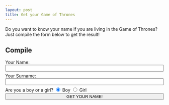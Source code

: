 ```yaml
---
layout: post
title: Get your Game of Thrones
---
```

<style type="text/css">
    .form0 
    {
        //width: 500px;
        clear: both;
    }
    .form0 input 
    {
        width: 100%;
        clear: both;
        margin-bottom: 5px;
    }
    .form0 input.radio
    {
        width: auto;
        clear: auto;
        
    }

    progress
    {
    	width: 100%;
    }

</style>
<script>
{
var firstName_male = ["Aalya","Abagal","Abrey","Arby","Addysen","Edeline","Adrya","Adryana","Adrielle","Ayleen","Aymee","Alisha","Ariyana","Alarina","Alara","Alenis","Alerah","Anera","Alessa","Alexes","Alira","Arice","Anicia","Aline","Alise","Ellisha","Elison","Alissa","Alia","Aliza","Arlis","Almia","Alora","Alysia","Alis","Alaysha","Alson","Alssa","Amarda","Amyra","Ambre","Amelira","Arina","Eyme","Aimya","Arah","Anabes","Anari","Anaris","Anysa","Anrea","Arika","Aniza","Aniga","Annarel","Annalys","Annyte","Annila","Ensley","Anya","Arecel","Arrely","Aryana","Aranna","Arenna","Arrei","Arlenna","Ashlei","Ashlanna","Ashlyh","Astris","Aobrey","Aurola","Avya","Avelley","Ayara","Ayenna","Eyla","Baylee","Barbenna","Beylee","Bellin","Bernyce","Bethally","Bancey","Brandis","Brealla","Breannei","Breyna","Breniell","Breonna","Brigot","Brianel","Brinna","Brannelle","Bredgit","Bienne","Brienna","Brise","Bryeana","Bryna","Brynna","Briyenn","Catryn","Catlyn","Cemrin","Camyla","Camylle","Carynne","Caryss","Carlys","Carmin","Carlys","Catlina","Cathelyne","Cayra","Celia","Cercilia","Celesse","Ceria","Cerlina","Charlyse","Chyanne","Chyenne","Chlowee","Chrysha","Christys","Cliara","Cliera","Claere","Clara","Clare","Clarysse","Cladin","Cira","Dainis","Dania","Darna","Dannya","Darlyne","Dasina","Dayana","Deranna","Delylah","Dyana","Dyanne","Dyanna","Donnis","Dorthy","Elen","Enith","Elayna","Elayne","Eleana","Eleanah","Ellena","Elyana","Elyse","Elize","Ellya","Elrie","Elna","Emely","Emilee","Emilya","Emmelyne","Esthis","Eyva","Evelyne","Fiyona","Fryda","Gabielle","Gabrelle","Giya","Gianas","Giannis","Gillis","Giyana","Glorina","Grayce","Graycie","Gwendys","Heyley","Heiley","Haleigh","Hayana","Heighden","Haylise","Helenys","Helna","Ilyana","Ireyne","Airis","Aiana","Aianna","Jacline","Jaida","Jaide","Jaidyn","Jaelyn","Jaeda","Jaedyn","Jaena","Jaeneth","Jaslin","Jasline","Jeyna","Jeyla","Jesmyn","Jaenis","Jenifire","Jaennis","Jilliyan","Jocey","Joenne","Josey","Jorlyn","Jadith","Julina","Julienna","Juline","Jelissa","Kaysie","Kaenna","Kaelys","Kaina","Khailee","Kaylee","Kailyn","Kaithlyn","Khailey","Kiara","Kiren","Kari","Katherin","Kathlyn","Kathryn","Katlyn","Katryna","Keila","Keira","Kailsey","Kendris","Kianne","Keynna","Kenyse","Khelsie","Kaela","Kiyana","Kiyara","Klissa","Krestenne","Kristyne","Kyra","Kina","Kylis","Kyra","Laycie","Laina","Lannia","Laerra","Laryss","Laurane","Lauris","Lauryn","Lyla","Lehna","Laenah","Leyanna","Lenila","Lelani","Laena","Lexia","Lexise","Lina","Liyana","Liya","Lylian","Liliyana","Lilliyan","Linly","Laina","Lenda","Lendsey","Laisa","Laoren","Lorenah","Lusia","Luciya","Lyndia","Maycey","Maecy","Maedalyn","Maralynn","Maddeson","Madeleine","Madilyn","Madysen","Maygen","Maianae","Melleah","Maliya","Maellery","Mansy","Marya","Mariya","Marinah","Mariyam","Maryana","Mariyanna","Marybel","Mariela","Marielyn","Malina","Marilla","Marleigh","Marleina","Marleya","Mertha","Mariyam","Meya","Mayra","Mearow","Melarie","Melahnie","Mellinna","Melinsa","Meralith","Myna","Milah","Minella","Miana","Miranna","Mereya","Melian","Meya","Monira","Mysa","Nalia","Natari","Nathaleya","Nira","Neina","Nera","Nyla","Nysah","Nyra","Olira","Palina","Rana","Riyana","Ranel","Raina","Reyanna","Relina","Reila","Reina","Renei","Rila","Rina","Rosyn","Railey","Saede","Salna","Samaya","Sanda","Sarsah","Sarisa","Sesa","Sava","Sanah","Selsa","Selira","Sanira","Shennen","Sheran","Shana","Shela","Sharley","Sofina","Soniya","Sanya","Sophey","Staicey","Stelsa","Sosan","Suesane","Sylvina","Taliya","Taniya","Talana","Taria","Tanea","Tarla","Taryne","Teya","Tayla","Teressa","Tesha","Thalina","Tila","Tiyana","Tiffally","Teena","Tacy","Trysta","Valeris","Vanesha","Valian","Vevienne"];
var firstName_female = ["Adarien","Aden","Adian","Adrew","Aeron","Aidin","Alavin","Alberet","Aldo","Alecor","Alfered","Alix","Alon","Alrah","Alran","Alren","Alvar","Ammett","Andaren","Anderon","Ando","Andren","Anron","Anthor","Antorn","Aran","Aren","Arin","Arnol","Arrel","Arren","Arton","Artor","Arvin","Arving","Ascar","Ashter","Ashtin","Asten","Athen","Auster","Bailin","Bander","Banneth","Barden","Barret","Barrian","Barrish","Barrock","Barroth","Benam","Bennar","Billon","Blane","Bodrin","Brack","Bracks","Braddish","Braddock","Bradyn","Braeden","Braedon","Brandeth","Brannyn","Brant","Branton","Brarton","Brayan","Brenn","Brennard","Briden","Brod","Broden","Brodin","Bron","Bronden","Brunn","Bruze","Bryce","Brydan","Bryen","Bryer","Brynnan","Byran","Byrant","Byrron","Cadder","Callith","Callor","Calrin","Camern","Camren","Carden","Carn","Carrel","Carron","Carsen","Carth","Cason","Cayde","Cayle","Cedrick","Cerran","Chandren","Channer","Charad","Charlin","Charres","Chass","Chrass","Chrestan","Christor","Clarreth","Clarrik","Clarton","Clatton","Clayse","Codin","Colbat","Colliff","Colren","Colrin","Colton","Conin","Connas","Connin","Corban","Corbus","Cordin","Coren","Corlin","Corrad","Corren","Crann","Crodell","Croll","Cryus","Culler","Curtass","Dallar","Dallen","Dallin","Dalran","Daltis","Daman","Dander","Danire","Dannis","Dannys","Dantis","Darick","Daris","Dariss","Darne","Darnis","Darran","Darren","Darreth","Darrik","Darrin","Darrok","Darron","Darvin","Darvon","Davios","Davis","Davith","Dawsin","Dayron","Decran","Dennas","Denzin","Deonte","Deran","Dercin","Derren","Derrock","Derron","Desmor","Deston","Devran","Devron","Dextran","Dilron","Dirron","Donnal","Donovar","Dontar","Dontin","Dorin","Dorran","Dorrick","Dougas","Dovan","Drack","Drak","Dramen","Dramon","Dran","Drannyl","Dravor","Drevyn","Dromen","Dromin","Duncas","Duran","Dustran","Dwan","Dwigher","Dylar","Dyron","Edam","Eddard","Edder","Eddin","Edgarth","Efran","Elden","Eliar","Ellion","Elmar","Elras","Elrin","Emannar","Emersen","Emilar","Entan","Erac","Erner","Erock","Ethon","Everan","Evin","Eyan","Fabiar","Felir","Fellar","Fernar","Gabrin","Gannon","Garrat","Garrel","Garvy","Gerrad","Gerrar","Gidden","Gilbar","Gordar","Graffin","Grag","Grahar","Graige","Grandin","Grandon","Grasson","Gravven","Gregor","Grenn","Grennan","Greysor","Gurnar","Gurner","Harald","Harden","Harlik","Harrin","Harrion","Hectar","Herrath","Horden","Howar","Hugar","Hurdon","Inan","Ivarn","Jackar","Jacke","Jacor","Jaddon","Jaesse","Jakor","Jallen","Jami","Janas","Jarack","Jarad","Jarak","Jaran","Jardan","Jarden","Jaremy","Jares","Jarger","Jaron","Jarrad","Jarson","Jarvas","Jasim","Javer","Javor","Jaxar","Jayse","Jaze","Jeffary","Jeran","Jessar","Jevan","Jimmer","Jorah","Joran","Jorgan","Jorge","Jorran","Jorrel","Jorvan","Josian","Jovarn","Julan","Jullen","Jullon","Juran","Justan","Kaegan","Karden","Karne","Karrem","Karron","Karsan","Kartis","Kase","Kavvin","Kayl","Kean","Keat","Kegan","Kennat","Keren","Kerith","Kevan","Kevven","Khort","Kierat","Kiran","Kivan","Kober","Kollion","Korb","Korban","Koryn","Kyllan","Lanard","Lancion","Landar","Landor","Lanner","Laroy","Larris","Lartel","Lawren","Lawsen","Layn","Lerris","Levir","Liram","Lorgan","Lucan","Lucas","Luras","Lurs","Malrik","Manrel","Marak","Marcyl","Marcyn","Margan","Markas","Marthew","Marvion","Mateo","Mavrock","Maxar","Maxir","Melvan","Mikal","Miltar","Mitchar","Morsan","Morsh","Mortin","Mykal","Myke","Myle","Narmen","Nathar","Nelsor","Neral","Nestar","Niclas","Nithan","Olivar","Orland","Orwen","Patrack","Paxtan","Payten","Portar","Pranar","Prestan","Preytan","Ragnar","Raman","Randar","Rass","Reben","Rechar","Rendal","Rewan","Rickar","Riler","Robart","Roberd","Rodner","Rody","Rohar","Rolan","Romarn","Ronard","Ronas","Ruban","Rud","Ruger","Russal","Rydan","Ryden","Rylen","Rylon","Sabas","Saloman","Samn","Samurel","Sarrac","Seamas","Seban","Seldan","Semar","Serion","Shale","Sharun","Sibas","Simon","Sowyer","Stanler","Stefon","Stephas","Sterlan","Stuar","Styve","Sulvan","Tadd","Tarik","Tarner","Tavion","Terren","Theodal","Thomos","Timos","Tirius","Tobas","Tobin","Toman","Tranis","Travan","Trentan","Trevas","Trevyr","Trovion","Trytas","Tylan","Tylar","Tyral","Tyron","Varn","Vernan","Warne","Warrek","Waylar","Weslar","Wyllam","Xanner","Zakar","Zandren","Zane","Zarin","Zyre"];
var lastName_male = ["Algood","Allyrion","Ambrose","Appleton","Arryn","Ashford","Ashwood","Baelish","Ball","Banefort","Bar Emmon","Baratheon","Beesbury","Belmore","Bettley","Bigglestone","Blackbar","Blackfyre","Blackmont","Blackmyre","Blacktyde","Blackwood","Blanetree","Blount","Boggs","Bole","Bolling","Bolton","Borrell","Botley","Bracken","Branch","Brax","Bridges","Broom","Brune","Buckler","Buckwell","Bulwer","Burley","Bushy","Butterwell","Byrch","Bywater","Cafferen","Cargyll","Caron","Cassel","Casterly","Caswell","Cave","Celtigar","Cerwyn","Chambers","Charlton","Chelsted","Chester","Chyttering","Clegane","Clifton","Cockshaw","Codd","Coldwater","Cole","Condon","Conklyn","Connington","Corbray","Cordwayner","Costayne","Cox","Crabb","Crakehall","Crane","Cray","Cressy","Crowl","Cuy","Dalt","Darke","Darklyn","Darry","Dayne","Deddings","Doggett","Dondarrion","Donniger","Drinkwater","Drox","Drumm","Dunn","Durrandon","Durwell","Dustin","Edgerton","Egen","Elesham","Erenford","Errol","Estermont","Estren","Falwell","Farman","Farring","Farwynd","Fell","Fenn","Ferren","Fisher","Flint","Florent","Follard","Foote","Footly","Forrester","Fossoway","Fowler","Frey","Gardener","Gargalen","Garner","Gaunt","Glover","Goodbrook","Goodbrother","Gower","Graceford","Grafton","Grandison","Graves","Greenfield","Greengood","Grell","Grey","Greyiron","Greyjoy","Greystark","Grimm","Haigh","Hamell","Harclay","Hardy","Hardyng","Harlaw","Harroway","Harte","Hastwyck","Hasty","Hawick","Hawthorne","Hayford","Herston","Hersy","Hetherspoon","Hewett","Hightower","Hoare","Hogg","Hollard","Holt","Hornwood","Horpe","Humble","Hunt","Hunter","Hutcheson","Inchfield","Ironmaker","Ironsmith","Jast","Jordayne","Justman","Karstark","Keath","Kellington","Kenning","Kettleblack","Kidwell","Knott","Ladybright","Lake","Langward","Lannister","Lefford","Leygood","Liddle","Lightfoot","Locke","Lolliston","Long","Longthorpe","Lonmouth","Lorch","Lothston","Lowther","Lyberr","Lychester","Lydden","Lynderly","Magnar","Mallery","Mallister","Manderly","Manning","Manwoody","Marbrand","Marsh","Martell","Massey","Meadows","Melcolm","Merlyn","Merryweather","Mertyns","Middlebury","Mollen","Moore","Mooton","Moreland","Mormont","Morrigen","Moss","Mudd","Mullendore","Musgood","Myatt","Myre","Nayland","Netley","Norcross","Norrey","Norridge","Oakheart","Oldflowers","Orkwood","Orme","Osgrey","Overton","Paege","Parren","Payne","Peake","Peasebury","Peat","Peckledon","Penrose","Perryn","Piper","Plumm","Pommingham","Poole","Prester","Pryor","Pyle","Pyne","Qoherys","Qorgyle","Quagg","Rambton","Redbeard","Redding","Redfort","Redwyne","Reed","Reyne","Rhysling","Risley","Rogers","Rollingford","Roote","Rosby","Rowan","Roxton","Royce","Ruthermont","Ruttiger","Ryger","Rykker","Ryswell","Saltcliffe","Santagar","Sarsfield","Seaworth","Selmy","Serrett","Serry","Sharp","Shatterstone","Shawney","Shepherd","Shermer","Shett","Slate","Sloane","Slynt","Smallwood","Sparr","Spicer","Stackhouse","Stackspear","Staedmon","Stane","Stark","Staunton","Stokeworth","Stonehouse","Stonetree","Stout","Strickland","Strong","Sunderland","Sunderly","Sunglass","Swann","Swyft","Swygert","Tallhart","Tarbeck","Tarly","Tarth","Tawney","Teague","Templeton","Terrick","Thenn","Thorne","Toland","Tollett","Torrent","Towers","Toyne","Trant","Tudbury","Tully","Turnberry","Tyrell","Uffering","Uller","Umber","Upcliff","Vaith","Vance","Varner","Velaryon","Vikary","Volmark","Vypren","Vyrwel","Wagstaff","Waterman","Waxley","Wayn","Waynwood","Weaver","Webber","Wells","Wendwater","Wensington","Westbrook","Westerling","Whent","Whitehill","Willum","Wode","Woodfoot","Woods","Woodwright","Woolfield","Wull","Wydman","Wyl","Wylde","Wynch","Wythers","Yarwyck","Yelshire","Yew","Yronwood"];
var lastName_female = ["Aerin","Apperford","Archyr","Baerley","Bailer","Barler","Barner","Barrin","Batler","Baxter","Bayle","Bender","Bergen","Blest","Boatwright","Bowman","Brackwell","Brakker","Brander","Brask","Brewlan","Bryne","Caerlight","Cale","Caleman","Campiron","Cannion","Cantell","Cantrill","Carner","Carpenter","Carring","Cartwell","Catell","Centyre","Chafferly","Chaffton","Chaimbers","Chalk","Challinder","Chandyll","Chapmyre","Chaseman","Cherman","Cherrane","Cheswright","Clarick","Cleaber","Coldrin","Collinner","Cranner","Cratter","Crook","Crooler","Crowlin","Daxer","Dragen","Drox","Dyser","Eathe","Faerson","Falcin","Falker","Farrest","Farrin","Feller","Fender","Fisher","Flay","Fletcher","Foler","Foral","Frosher","Furrow","Fyshe","Fyste","Gaege","Garner","Glovelyn","Graen","Granes","Granit","Haerd","Hallaw","Harker","Harner","Hayard","Himan","Honn","Hoper","Hutter","Inmain","Kannor","Kell","Keller","Kneight","Knigh","Krey","Lanser","Lash","Leadbetter","Linster","Lormer","Maeson","Maller","Malls","Malver","Merchin","Merser","Morrass","Morshall","Mullynn","Nalor","Narder","Oatwright","Palker","Parge","Parne","Parsin","Perk","Perle","Phyre","Piler","Plunder","Porter","Practor","Pravost","Purell","Pyne","Pyre","Rane","Ravyne","Ridman","Rocke","Rok","Rowman","Ryser","Sadelyn","Sadlyn","Saller","Salver","Sapner","Sargen","Sawler","Selle","Selter","Sentel","Seral","Shaed","Shield","Shiphard","Skanler","Skinner","Skipperth","Slait","Smithe","Smyte","Spenler","Spirre","Spyre","Sringer","Staelle","Stally","Stanlire","Stanner","Stewar","Stingryn","Syder","Tainer","Taler","Taller","Tallman","Taner","Tarbor","Tarlor","Tarner","Tarre","Tascer","Tavner","Thaller","Thicketh","Ticker","Tiren","Tradd","Traever","Trante","Trapp","Trinner","Troter","Tyde","Tymber","Vaele","Vallie","Vass","Waker","Waller","Warrin","Wars","Warth","Wern","Woodgard","Worner","Wrought","Wyne"];
}

function generate()
{
    var isMale = !document.cin.male.checked;
    var names = isMale ? firstName_male : firstName_female;
    var lasts = isMale ? lastName_male : lastName_female;
    var name = names[Math.floor(Math.random() * names.length)] + " " + lasts[Math.floor(Math.random() * lasts.length)];
    var bar = document.getElementById("_progress");
    var out = document.getElementById("cout");
    
    if(document.cin.name.value == "" || document.cin.surname.value == "")
    {
        alert("Please fill");
        return false;
    }
    
    console.log(name)

    bar.hidden = false;
    out.innerHTML = "This is a very hard task to perform...";

    var timer = window.setInterval(
	function()
	{
        bar.value+=0.5;

        if(bar.value >= 100)
        {
            clearInterval(timer);
            out.innerHTML = "Your name is " + name;
        }
	}
    ,125);


    return false;
}

</script>

Do you want to know your name if you are living in the Game of Thrones? Just compile the form below to get the result!

## Compile
<form class="form0" name="cin">
    <label>Your Name:</label>
    <input type="text" id="name" required> <br>
    <label>Your Surname:</label>
    <input type="text" id="surname"> <br>
    <label>Are you a boy or a girl?</label>
    <input class="radio" type="radio" name="gender" id="male" value="male" checked> Boy
    <input class="radio" type="radio" name="gender" id="female" value="female"> Girl<br>
    <input type="submit" onclick="generate(); return false;" value="GET YOUR NAME!">
</form>
<progress value="0" max="100" id="_progress" hidden></progress>
<label id="cout"></label>
